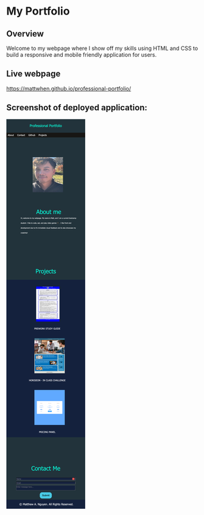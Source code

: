 # My Portfolio

## Overview 
Welcome to my webpage where I show off my skills using HTML and CSS to build a responsive and mobile friendly application for users. 

## Live webpage
https://mattwhen.github.io/professional-portfolio/ 

## Screenshot of deployed application: 
![Screenshot of webpage](./images/screenshot-deployed-application.png)

